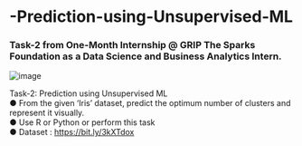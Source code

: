 # -Prediction-using-Unsupervised-ML
### Task-2 from One-Month Internship @ GRIP The Sparks Foundation as a Data Science and Business Analytics Intern. <br>
![image](https://user-images.githubusercontent.com/69631311/115844831-e06afb80-a43d-11eb-9dc5-c61ea6731cbe.png) <br>

Task-2: Prediction using Unsupervised ML <br>
● From the given ‘Iris’ dataset, predict the optimum number of clusters and represent it visually. <br>
● Use R or Python or perform this task <br>
● Dataset : https://bit.ly/3kXTdox
